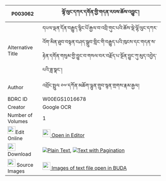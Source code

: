 |P003062|ལྷོ་ལུང་དཀར་དགོན་གྱི་གདན་རབས་ཆོས་འབྱུང་། 
| --- | --- 
|Alternative Title |དཔལ་ལྡན་དོན་བརྒྱུད་སྙིང་པོ་རྒྱལ་བ་འབྲི་གུང་པའི་ཆོས་སྡེ་ལྷོ་ལུང་དཀར་འོག་མིན་ཐུབ་བསྟན་བཤད་སྒྲུབ་གླིང་གི་བརྒྱུད་པའི་ཁུངས་དང་གདན་ས་རྟེན་དགོན་གསུམ་གྱི་བྱུང་བ་གསལ་བར་བརྗོད་པ་སྔོན་བྱུང་ཀུ་མུད་འབྱེད་པའི་ཟླ་སྣང་།
|Author| འབྲོང་སྤྲུལ ༠༧་དཀོན་མཆོག་ལྷུན་གྲུབ་སྙན་གྲགས་རྣམ་རྒྱལ།
|BDRC ID | W00EGS1016678
|Creator | Google OCR
|Number of Volumes| 1
|<img width="25" src="https://img.icons8.com/color/25/000000/edit-property.png">Edit Online| [<img width="25" src="https://avatars.githubusercontent.com/u/45091458?s=200&v=4"> Open in Editor](http://editor.openpecha.org/P003062)
|<img width="25" src="https://img.icons8.com/fluent/48/000000/download-2.png"/>  Download | [![](https://img.icons8.com/color/20/000000/txt.png)Plain Text](https://github.com/Openpecha/P003062/releases/download/v1/lho_lung_ka_ra_gon_gyi_denrab__plain_P003062.zip), [![](https://img.icons8.com/color/20/000000/txt.png)Text with Pagination](https://github.com/Openpecha/P003062/releases/download/v1/lho_lung_ka_ra_gon_gyi_denrab__pages_P003062.zip)
|<img width="25" src="https://img.icons8.com/plasticine/100/000000/pictures-folder.png"/>  Source Images | [<img width="25" src="https://library.bdrc.io/icons/BUDA-small.svg"> Images of text file open in BUDA](https://library.bdrc.io/show/bdr:W00EGS1016678)